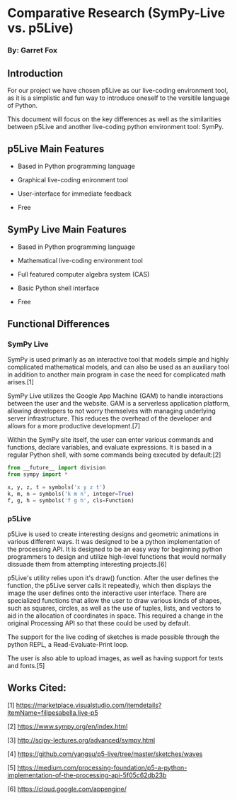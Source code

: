 # Comparative Research (SymPy-Live vs. p5Live)
### By: Garret Fox

## Introduction

  For our project we have chosen p5Live as our live-coding environment tool,
as it is a simplistic and fun way to introduce oneself to the versitile language of Python.

  This document will focus on the key differences as well as the similarities between p5Live
and another live-coding python environment tool: SymPy.

## p5Live Main Features

- Based in Python programming language

- Graphical live-coding enironment tool 

- User-interface for immediate feedback

- Free

## SymPy Live Main Features

- Based in Python programming language

- Mathematical live-coding environment tool

- Full featured computer algebra system (CAS)

- Basic Python shell interface

- Free

## Functional Differences

### SymPy Live

SymPy is used primarily as an interactive tool that models simple and highly complicated mathematical models, and can also be used as an auxiliary tool in addition to another main program in case the need for complicated math arises.[1]

SymPy Live utilizes the Google App Machine (GAM) to handle interactions between the user and the website. GAM is a serverless application platform, allowing developers to not worry themselves with managing underlying server infrastructure. This reduces the overhead of the developer and allows for a more productive development.[7]

Within the SymPy site itself, the user can enter various commands and functions, declare variables, and evaluate expressions. It is based in a regular Python shell, with some commands being executed by default:[2]

```python
from __future__ import division
from sympy import *

x, y, z, t = symbols('x y z t')
k, m, n = symbols('k m n', integer=True)
f, g, h = symbols('f g h', cls=Function)
```

### p5Live

p5Live is used to create interesting designs and geometric animations in various different ways. It was designed to be a python implementation of the processing API. It is designed to be an easy way for beginning python programmers to design and utilize high-level functions that would normally dissuade them from attempting interesting projects.[6]  

p5Live's utility relies upon it's draw() function. After the user defines the function, the p5Live server calls it repeatedly, which then displays the image the user defines onto the interactive user interface. There are specialized functions that allow the user to draw various kinds of shapes, such as squares, circles, as well as the use of tuples, lists, and vectors to aid in the allocation of coordinates in space. This required a change in the original Processing API so that these could be used by default. 

The support for the live coding of sketches is made possible through the python REPL, a Read-Evaluate-Print loop. 

The user is also able to upload images, as well as having support for texts and fonts.[5]

## Works Cited:

[1] https://marketplace.visualstudio.com/itemdetails?itemName=filipesabella.live-p5

[2] https://www.sympy.org/en/index.html

[3] http://scipy-lectures.org/advanced/sympy.html

[4] https://github.com/yangsu/p5-live/tree/master/sketches/waves

[5] https://medium.com/processing-foundation/p5-a-python-implementation-of-the-processing-api-5f05c62db23b

[6] https://cloud.google.com/appengine/

